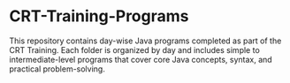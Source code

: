 # CRT-Training-Programs
This repository contains day-wise Java programs completed as part of the CRT Training. Each folder is organized by day and includes simple to intermediate-level programs that cover core Java concepts, syntax, and practical problem-solving.
